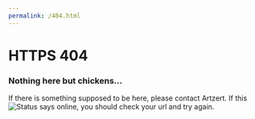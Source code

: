 ```yaml
---
permalink: /404.html
---
```

# HTTPS 404
### Nothing here but chickens...
If there is something supposed to be here, please contact Artzert.
If this ![Status](https://img.shields.io/website?down_color=red&down_message=offline&style=flat-square&up_color=green&up_message=online&url=https%3A%2F%2Fbiggspindev.github.io%2F) says online, you should check your url and try again.
